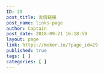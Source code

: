 ```yaml
---
ID: 29
post_title: 友情链接
post_name: links-page
author: Captain
post_date: 2018-09-21 16:18:59
layout: page
link: https://moker.io/?page_id=29
published: true
tags: [ ]
categories: [ ]
---
```

